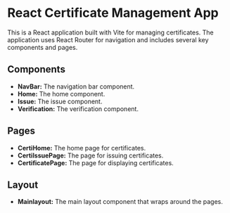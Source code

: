 # React Certificate Management App

This is a React application built with Vite for managing certificates. The application uses React Router for navigation and includes several key components and pages.


## Components

- **NavBar:** The navigation bar component.
- **Home:** The home component.
- **Issue:** The issue component.
- **Verification:** The verification component.

## Pages

- **CertiHome:** The home page for certificates.
- **CertiIssuePage:** The page for issuing certificates.
- **CertificatePage:** The page for displaying certificates.

## Layout

- **Mainlayout:** The main layout component that wraps around the pages.


